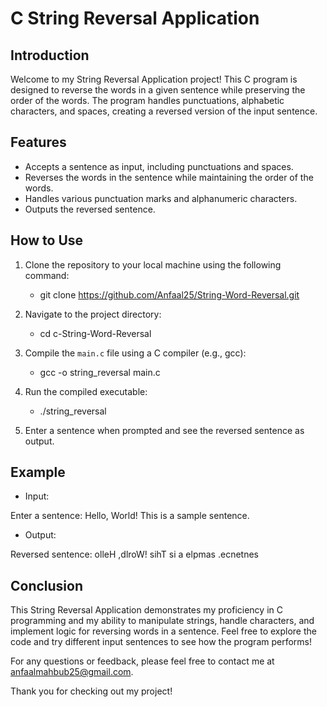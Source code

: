 # C String Reversal Application

## Introduction
Welcome to my String Reversal Application project! This C program is designed to reverse the words in a given sentence while preserving the order of the words. The program handles punctuations, alphabetic characters, and spaces, creating a reversed version of the input sentence.

## Features
- Accepts a sentence as input, including punctuations and spaces.
- Reverses the words in the sentence while maintaining the order of the words.
- Handles various punctuation marks and alphanumeric characters.
- Outputs the reversed sentence.

## How to Use
1. Clone the repository to your local machine using the following command:
   - git clone https://github.com/Anfaal25/String-Word-Reversal.git

2. Navigate to the project directory:
   - cd c-String-Word-Reversal

3. Compile the `main.c` file using a C compiler (e.g., gcc):
   - gcc -o string_reversal main.c


4. Run the compiled executable:
   - ./string_reversal

5. Enter a sentence when prompted and see the reversed sentence as output.

## Example
- Input:

Enter a sentence: Hello, World! This is a sample sentence.

- Output:

Reversed sentence:
olleH ,dlroW! sihT si a elpmas .ecnetnes

## Conclusion
This String Reversal Application demonstrates my proficiency in C programming and my ability to manipulate strings, handle characters, and implement logic for reversing words in a sentence. Feel free to explore the code and try different input sentences to see how the program performs!

For any questions or feedback, please feel free to contact me at [anfaalmahbub25@gmail.com](mailto:anfaalmahbub25@gmail.com).

Thank you for checking out my project!
